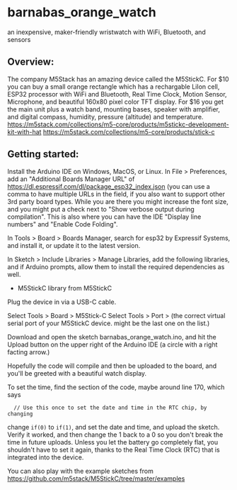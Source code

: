 # barnabas_orange_watch
an inexpensive, maker-friendly wristwatch with WiFi, Bluetooth, and sensors

## Overview:
The company M5Stack has an amazing device called the M5StickC.  For $10 you can buy a small orange rectangle which has a rechargable LiIon cell, ESP32 processor with WiFi and Bluetooth, Real Time Clock, Motion Sensor, Microphone, and beautiful 160x80 pixel color TFT display.  For $16 you get the main unit plus a watch band, mounting bases, speaker with amplifier, and digital compass, humidity, pressure (altitude) and temperature.
https://m5stack.com/collections/m5-core/products/m5stickc-development-kit-with-hat
https://m5stack.com/collections/m5-core/products/stick-c


## Getting started:
Install the Arduino IDE on Windows, MacOS, or Linux.  In File > Preferences, add an "Additional Boards Manager URL" of https://dl.espressif.com/dl/package_esp32_index.json  (you can use a comma to have multiple URLs in the field, if you also want to support other 3rd party board types.  While you are there you might increase the font size, and you might put a check next to "Show verbose output during compilation".  This is also where you can have the IDE "Display line numbers" and "Enable Code Folding".

In Tools > Board > Boards Manager, search for esp32 by Expressif Systems, and install it, or update it to the latest version.

In Sketch > Include Libraries > Manage Libraries, add the following libraries, and if Arduino prompts, allow them to install the required dependencies as well.

* M5StickC library from M5StickC

Plug the device in via a USB-C cable.

Select Tools > Board > M5Stick-C
Select Tools > Port > (the correct virtual serial port of your M5StickC device.  might be the last one on the list.)

Download and open the sketch barnabas_orange_watch.ino, and hit the Upload button on the upper right of the Arduino IDE (a circle with a right facting arrow.)

Hopefully the code will compile and then be uploaded to the board, and you'll be greeted with a beautiful watch display.

To set the time, find the section of the code, maybe around line 170, which says
```
  // Use this once to set the date and time in the RTC chip, by changing
```
change `if(0)` to `if(1)`, and set the date and time, and upload the sketch.   Verify it worked, and then change the 1 back to a 0 so you don't break the time in future uploads.  Unless you let the battery go completely flat, you shouldn't have to set it again, thanks to the Real Time Clock (RTC) that is integrated into the device.

You can also play with the example sketches from https://github.com/m5stack/M5StickC/tree/master/examples
